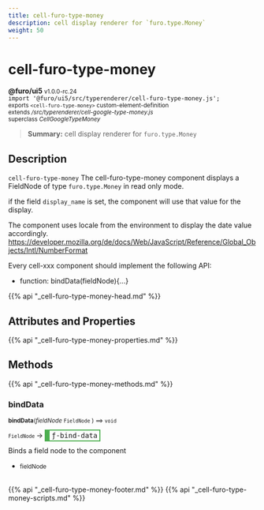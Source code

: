 ```yaml
---
title: cell-furo-type-money
description: cell display renderer for `furo.type.Money`
weight: 50
---
```


# cell-furo-type-money
**@furo/ui5** <small>v1.0.0-rc.24</small>
<br>`import '@furo/ui5/src/typerenderer/cell-furo-type-money.js';`<small>
<br>exports `<cell-furo-type-money>` custom-element-definition
<br>extends */src/typerenderer/cell-google-type-money.js*
<br>superclass *CellGoogleTypeMoney*</small>

> **Summary:** cell display renderer for `furo.type.Money`

## Description

`cell-furo-type-money`
The cell-furo-type-money component displays a FieldNode of type `furo.type.Money` in read only mode.

if the field `display_name` is set, the component will use that value for the display.

The component uses locale from the environment to display the date value accordingly.
https://developer.mozilla.org/de/docs/Web/JavaScript/Reference/Global_Objects/Intl/NumberFormat

Every cell-xxx component should implement the following API:
- function: bindData(fieldNode){...}

{{% api "_cell-furo-type-money-head.md" %}}

## Attributes and Properties
{{% api "_cell-furo-type-money-properties.md" %}}








## Methods
{{% api "_cell-furo-type-money-methods.md" %}}



### **bindData**
<small>**bindData**(*fieldNode* `FieldNode` ) ⟹ `void`</small>

<small>`FieldNode` </small> →
<span  style="border-width:2px 2px 2px 10px; border-style: solid;border-color:  rgb(76, 175, 80);font-family:monospace; padding:2px 4px;">ƒ-bind-data</span>

Binds a field node to the component

- <small>fieldNode </small>
<br><br>







{{% api "_cell-furo-type-money-footer.md" %}}
{{% api "_cell-furo-type-money-scripts.md" %}}
